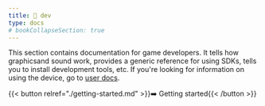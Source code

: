 ```yaml
---
title: 🔧 dev
type: docs
# bookCollapseSection: true
---
```


This section contains documentation for game developers. It tells how graphicsand sound work, provides a generic reference for using SDKs, tells you to install development tools, etc. If you're looking for information on using the device, go to [user docs](../user/).

{{< button relref="./getting-started.md" >}}➡️ Getting started{{< /button >}}
